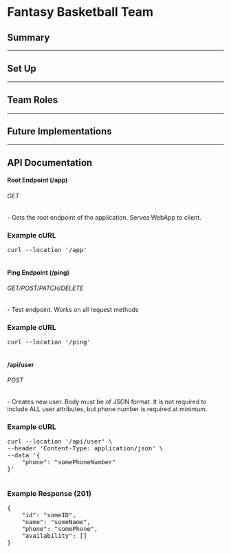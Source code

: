 <!DOCTYPE html>
<html lang="en">
<body>
    <h1>Fantasy Basketball Team</h1>
    <h2>Summary</h2>
    <hr>
    <h2>Set Up</h2>
    <hr>
    <h2>Team Roles</h2>
    <hr>
    <h2>Future Implementations</h2>
    <hr>
    <h2>API Documentation</h2>
    <h4>Root Endpoint (/app)</h4>
    <h6>GET</h6>
    <p>- Gets the root endpoint of the application. Serves WebApp to client.</p>
    <h3>Example cURL</h3>
    <pre>
curl --location '/app'
    </pre>
    <h4>Ping Endpoint (/ping)</h4>
    <h6>GET/POST/PATCH/DELETE</h6>
    <p>- Test endpoint. Works on all request methods</p>
    <h3>Example cURL</h3>
    <pre>
curl --location '/ping'
    </pre>
    <h4>/api/user</h4>
    <h6>POST</h6>
    <p>- Creates new user. Body must be of JSON format. It is not required to include ALL user attributes, but phone number is required at minimum. </p>
    <h3>Example cURL</h3>
    <pre>
curl --location '/api/user' \
--header 'Content-Type: application/json' \
--data '{
    "phone": "somePhoneNumber"
}'
    </pre>
    <h3>Example Response (201)</h3>
    <pre>
{
    "id": "someID",
    "name": "someName",
    "phone": "somePhone",
    "availability": []
}
    </pre>
</body>
</html>
